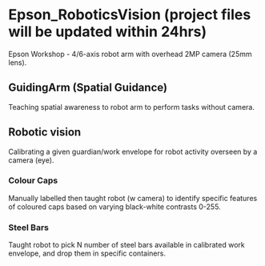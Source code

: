 # Epson_RoboticsVision (project files will be updated within 24hrs)
Epson Workshop - 4/6-axis robot arm with overhead 2MP camera (25mm lens).


## GuidingArm (Spatial Guidance)
Teaching spatial awareness to robot arm to perform tasks without camera.

## Robotic vision
Calibrating a given guardian/work envelope for robot activity overseen by a camera (eye).

  ### Colour Caps
  Manually labelled then taught robot (w camera) to identify specific features of coloured caps based on varying black-white contrasts 0-255.
  
  ### Steel Bars
  Taught robot to pick N number of steel bars available in calibrated work envelope, and drop them in specific containers.
